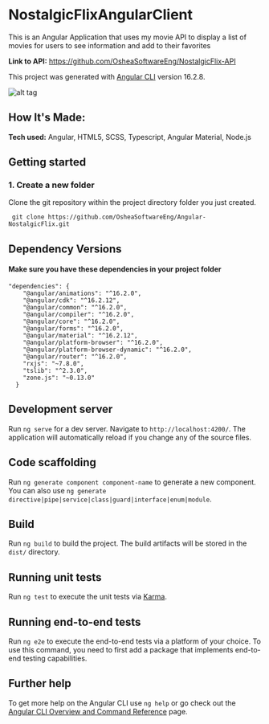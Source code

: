 # NostalgicFlixAngularClient

This is an Angular Application that uses my movie API to display a list of movies for users to see information and add to their favorites

**Link to API:** https://github.com/OsheaSoftwareEng/NostalgicFlix-API

This project was generated with [Angular CLI](https://github.com/angular/angular-cli) version 16.2.8.

![alt tag](https://imgur.com/J1s5olv.png)

## How It's Made:

**Tech used:** Angular, HTML5, SCSS, Typescript, Angular Material, Node.js

## Getting started

### 1. Create a new folder

Clone the git repository within the project directory folder you just created.

```shell
 git clone https://github.com/OsheaSoftwareEng/Angular-NostalgicFlix.git
```

## Dependency Versions

#### Make sure you have these dependencies in your project folder

```shell
"dependencies": {
    "@angular/animations": "^16.2.0",
    "@angular/cdk": "^16.2.12",
    "@angular/common": "^16.2.0",
    "@angular/compiler": "^16.2.0",
    "@angular/core": "^16.2.0",
    "@angular/forms": "^16.2.0",
    "@angular/material": "^16.2.12",
    "@angular/platform-browser": "^16.2.0",
    "@angular/platform-browser-dynamic": "^16.2.0",
    "@angular/router": "^16.2.0",
    "rxjs": "~7.8.0",
    "tslib": "^2.3.0",
    "zone.js": "~0.13.0"
  }
```

## Development server

Run `ng serve` for a dev server. Navigate to `http://localhost:4200/`. The application will automatically reload if you change any of the source files.

## Code scaffolding

Run `ng generate component component-name` to generate a new component. You can also use `ng generate directive|pipe|service|class|guard|interface|enum|module`.

## Build

Run `ng build` to build the project. The build artifacts will be stored in the `dist/` directory.

## Running unit tests

Run `ng test` to execute the unit tests via [Karma](https://karma-runner.github.io).

## Running end-to-end tests

Run `ng e2e` to execute the end-to-end tests via a platform of your choice. To use this command, you need to first add a package that implements end-to-end testing capabilities.

## Further help

To get more help on the Angular CLI use `ng help` or go check out the [Angular CLI Overview and Command Reference](https://angular.io/cli) page.
